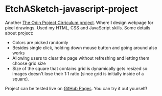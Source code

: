 # EtchASketch-javascript-project

Another [The Odin Project Cirriculum project](https://www.theodinproject.com/lessons/foundations-etch-a-sketch). Where I design webpage for pixel drawings. Used my HTML, CSS and JavaScript skills. Some details about project:

<ul>
<li>Colors are picked randomly</li>
<li>Besides single click, holding down mouse button and going around also works</li>
<li>Allowing users to clear the page without refreshing and letting them choose grid size</li>
<li>Size of the square that contains grid is dynamically gets resized so images doesn't lose their 1:1 ratio (since grid is initially inside of a square).</li>
</ul>

Project can be tested live on [GitHub Pages](https://emredogu.github.io/EtchASketch-javascript-project/). You can try it out yourself!
